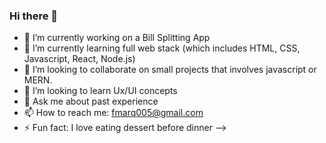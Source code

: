 ### Hi there 👋


- 🔭 I’m currently working on a Bill Splitting App
- 🌱 I’m currently learning full web stack (which includes HTML, CSS, Javascript, React, Node.js)
- 👯 I’m looking to collaborate on small projects that involves javascript or MERN.
- 🤔 I’m looking to learn Ux/UI concepts
- 💬 Ask me about past experience 
- 📫 How to reach me: fmarq005@gmail.com
- ⚡ Fun fact: I love eating dessert before dinner 
-->
